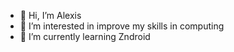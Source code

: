 - 👋 Hi, I’m Alexis
- 👀 I’m interested in improve my skills in computing
- 🌱 I’m currently learning Zndroid

<!---
AelioCode/AelioCode is a ✨ special ✨ repository because its `README.md` (this file) appears on your GitHub profile.
You can click the Preview link to take a look at your changes.
--->
